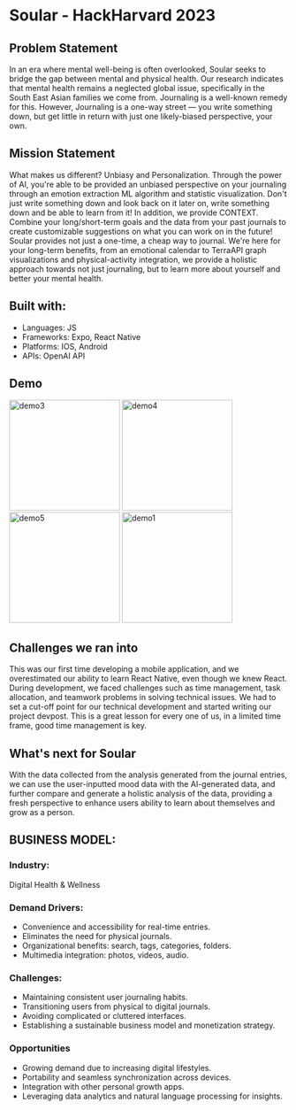 # Soular - HackHarvard 2023 

## Problem Statement
In an era where mental well-being is often overlooked, Soular seeks to bridge the gap between mental and physical health. Our research indicates that mental health remains a neglected global issue, specifically in the South East Asian families we come from. Journaling is a well-known remedy for this. However, Journaling is a one-way street — you write something down, but get little in return with just one likely-biased perspective, your own.

## Mission Statement
What makes us different? Unbiasy and Personalization. Through the power of AI, you're able to be provided an unbiased perspective on your journaling through an emotion extraction ML algorithm and statistic visualization. Don't just write something down and look back on it later on, write something down and be able to learn from it! In addition, we provide CONTEXT. Combine your long/short-term goals and the data from your past journals to create customizable suggestions on what you can work on in the future! Soular provides not just a one-time, a cheap way to journal. We're here for your long-term benefits, from an emotional calendar to TerraAPI graph visualizations and physical-activity integration, we provide a holistic approach towards not just journaling, but to learn more about yourself and better your mental health.

## Built with:
- Languages: JS
- Frameworks: Expo, React Native
- Platforms: IOS, Android
- APIs: OpenAI API

## Demo
<img width="200" alt="demo3" src="https://github.com/nguyenv119/hackharvard2023/assets/111405053/752ccd81-d3ae-4ad9-91eb-92bef6026a61">
<img width="200" alt="demo4" src="https://github.com/nguyenv119/hackharvard2023/assets/111405053/971f5554-0987-4aa9-8a1c-97949b160ac7">
<img width="200" alt="demo5" src="https://github.com/nguyenv119/hackharvard2023/assets/111405053/64abec1b-a4d0-459d-964d-58f5507ffb73">
<img width="200" alt="demo1" src="https://github.com/nguyenv119/hackharvard2023/assets/111405053/60c952cf-6cc3-4e64-8f77-8acbd01fafc9">

## Challenges we ran into
This was our first time developing a mobile application, and we overestimated our ability to learn React Native, even though we knew React.
During development, we faced challenges such as time management, task allocation, and teamwork problems in solving technical issues. We had to set a cut-off point for our technical development and started writing our project devpost. This is a great lesson for every one of us, in a limited time frame, good time management is key.

## What's next for Soular
With the data collected from the analysis generated from the journal entries, we can use the user-inputted mood data with the AI-generated data, and further compare and generate a holistic analysis of the data, providing a fresh perspective to enhance users ability to learn about themselves and grow as a person.

## BUSINESS MODEL:

### Industry:
Digital Health & Wellness

### Demand Drivers:
- Convenience and accessibility for real-time entries.
- Eliminates the need for physical journals.
- Organizational benefits: search, tags, categories, folders.
- Multimedia integration: photos, videos, audio.

### Challenges:
- Maintaining consistent user journaling habits.
- Transitioning users from physical to digital journals.
- Avoiding complicated or cluttered interfaces.
- Establishing a sustainable business model and monetization strategy.

### Opportunities

- Growing demand due to increasing digital lifestyles.
- Portability and seamless synchronization across devices.
- Integration with other personal growth apps.
- Leveraging data analytics and natural language processing for insights.




